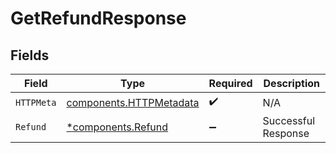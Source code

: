 # GetRefundResponse


## Fields

| Field                                                              | Type                                                               | Required                                                           | Description                                                        |
| ------------------------------------------------------------------ | ------------------------------------------------------------------ | ------------------------------------------------------------------ | ------------------------------------------------------------------ |
| `HTTPMeta`                                                         | [components.HTTPMetadata](../../models/components/httpmetadata.md) | :heavy_check_mark:                                                 | N/A                                                                |
| `Refund`                                                           | [*components.Refund](../../models/components/refund.md)            | :heavy_minus_sign:                                                 | Successful Response                                                |